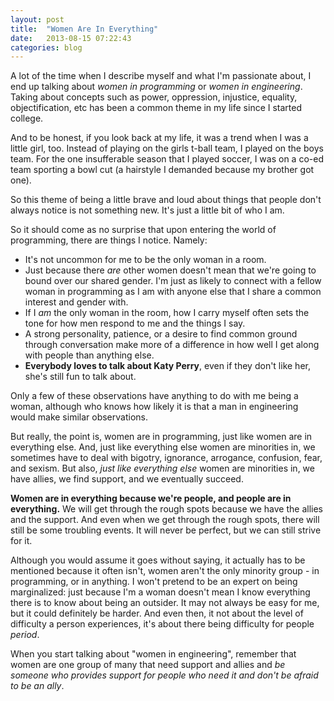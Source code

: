 ```yaml
---
layout: post
title:  "Women Are In Everything"
date:   2013-08-15 07:22:43
categories: blog
---
```


<p>A lot of the time when I describe myself and what I'm passionate about, I end up talking about <em>women in programming</em> or <em>women in engineering</em>. Taking about concepts such as power, oppression, injustice, equality, objectification, etc has been a common theme in my life since I started college.</p>
<p>And to be honest, if you look back at my life, it was a trend when I was a little girl, too. Instead of playing on the girls t-ball team, I played on the boys team. For the one insufferable season that I played soccer, I was on a co-ed team sporting a bowl cut (a hairstyle I demanded because my brother got one).</p>
<p>So this theme of being a little brave and loud about things that people don't always notice is not something new. It's just a little bit of who I am.</p>
<p>So it should come as no surprise that upon entering the world of programming, there are things I notice. Namely:</p>
<ul>
<li>It's not uncommon for me to be the only woman in a room.</li>
<li>Just because there <em>are</em> other women doesn't mean that we're going to bound over our shared gender. I'm just as likely to connect with a fellow woman in programming as I am with anyone else that I share a common interest and gender with.</li>
<li>If I <em>am</em> the only woman in the room, how I carry myself often sets the tone for how men respond to me and the things I say.</li>
<li>A strong personality, patience, or a desire to find common ground through conversation make more of a difference in how well I get along with people than anything else.</li>
<li><strong>Everybody loves to talk about Katy Perry</strong>, even if they don't like her, she's still fun to talk about.</li>
</ul>
<p>Only a few of these observations have anything to do with me being a woman, although who knows how likely it is that a man in engineering would make similar observations.</p>
<p>But really, the point is, women are in programming, just like women are in everything else. And, just like everything else women are minorities in, we sometimes have to deal with bigotry, ignorance, arrogance, confusion, fear, and sexism. But also, <em>just like everything else</em> women are minorities in, we have allies, we find support, and we eventually succeed.</p>
<p><strong>Women are in everything because we're people, and people are in everything.</strong> We will get through the rough spots because we have the allies and the support. And even when we get through the rough spots, there will still be some troubling events. It will never be perfect, but we can still strive for it.</p>
<p>Although you would assume it goes without saying, it actually has to be mentioned because it often isn't, women aren't the only minority group - in programming, or in anything. I won't pretend to be an expert on being marginalized: just because I'm a woman doesn't mean I know everything there is to know about being an outsider. It may not always be easy for me, but it could definitely be harder. And even then, it not about the level of difficulty a person experiences, it's about there being difficulty for people <em>period</em>.</p>
<p>When you start talking about "women in engineering", remember that women are one group of many that need support and allies and <em>be someone who provides support for people who need it and don't be afraid to be an ally</em>.</p>